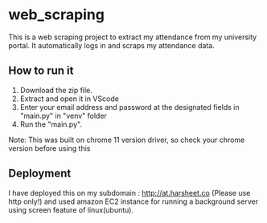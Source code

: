 # web_scraping
This is a web scraping project to extract my attendance from my university portal. It automatically logs in and scraps my attendance data.

## How to run it
1. Download the zip file.
2. Extract and open it in VScode
3. Enter your email address and password at the designated fields in "main.py" in "venv" folder
4. Run the "main.py".

Note: This was built on chrome 11 version driver, so check your chrome version before using this

## Deployment
I have deployed this on my subdomain : http://at.harsheet.co  (Please use http only!)
and used amazon EC2 instance for running a background server using screen feature of linux(ubuntu).



